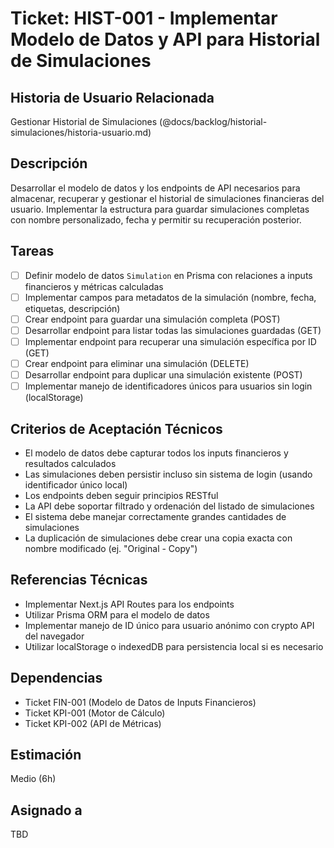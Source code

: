 # Ticket: HIST-001 - Implementar Modelo de Datos y API para Historial de Simulaciones

## Historia de Usuario Relacionada

Gestionar Historial de Simulaciones (@docs/backlog/historial-simulaciones/historia-usuario.md)

## Descripción

Desarrollar el modelo de datos y los endpoints de API necesarios para almacenar, recuperar y gestionar el historial de simulaciones financieras del usuario. Implementar la estructura para guardar simulaciones completas con nombre personalizado, fecha y permitir su recuperación posterior.

## Tareas

- [ ] Definir modelo de datos `Simulation` en Prisma con relaciones a inputs financieros y métricas calculadas
- [ ] Implementar campos para metadatos de la simulación (nombre, fecha, etiquetas, descripción)
- [ ] Crear endpoint para guardar una simulación completa (POST)
- [ ] Desarrollar endpoint para listar todas las simulaciones guardadas (GET)
- [ ] Implementar endpoint para recuperar una simulación específica por ID (GET)
- [ ] Crear endpoint para eliminar una simulación (DELETE)
- [ ] Desarrollar endpoint para duplicar una simulación existente (POST)
- [ ] Implementar manejo de identificadores únicos para usuarios sin login (localStorage)

## Criterios de Aceptación Técnicos

- El modelo de datos debe capturar todos los inputs financieros y resultados calculados
- Las simulaciones deben persistir incluso sin sistema de login (usando identificador único local)
- Los endpoints deben seguir principios RESTful
- La API debe soportar filtrado y ordenación del listado de simulaciones
- El sistema debe manejar correctamente grandes cantidades de simulaciones
- La duplicación de simulaciones debe crear una copia exacta con nombre modificado (ej. "Original - Copy")

## Referencias Técnicas

- Implementar Next.js API Routes para los endpoints
- Utilizar Prisma ORM para el modelo de datos
- Implementar manejo de ID único para usuario anónimo con crypto API del navegador
- Utilizar localStorage o indexedDB para persistencia local si es necesario

## Dependencias

- Ticket FIN-001 (Modelo de Datos de Inputs Financieros)
- Ticket KPI-001 (Motor de Cálculo)
- Ticket KPI-002 (API de Métricas)

## Estimación

Medio (6h)

## Asignado a

TBD
